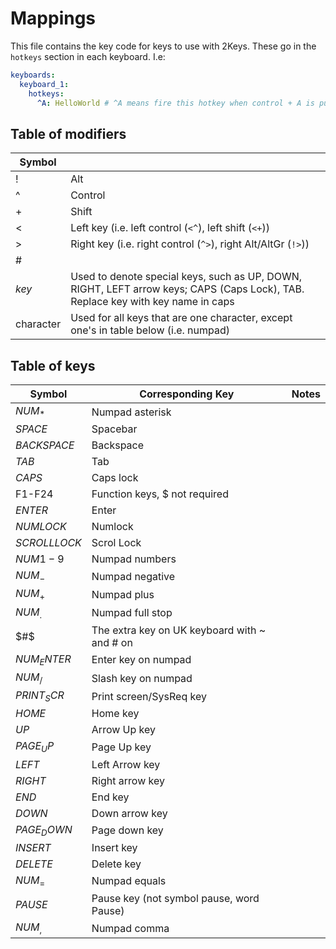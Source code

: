 # Mappings
This file contains the key code for keys to use with 2Keys.  These go in the `hotkeys` section in each keyboard.  I.e:
```yml
keyboards:
  keyboard_1:
    hotkeys:
      ^A: HelloWorld # ^A means fire this hotkey when control + A is pushed
```

## Table of modifiers
| Symbol    |                                                                                                                                  |
|-----------|----------------------------------------------------------------------------------------------------------------------------------|
| !         | Alt                                                                                                                              |
| ^         | Control                                                                                                                          |
|  +        | Shift                                                                                                                            |
| <         | Left key (i.e. left control (`<^`), left shift (`<+`))                                                                           |
| >         | Right key (i.e. right control (`^>`), right Alt/AltGr (`!>`))                                                                    |
| #         |                                                                                                                                  |
| $key$     | Used to denote special keys, such as UP, DOWN, RIGHT, LEFT arrow keys; CAPS (Caps Lock), TAB. Replace key with key name in caps  |
| character | Used for all keys that are one character, except one's in table below (i.e. numpad)                                              |

## Table of keys
| Symbol       | Corresponding Key                            | Notes |
|--------------|----------------------------------------------|-------|
| $NUM_*$      | Numpad asterisk                              |       |
| $SPACE$      | Spacebar                                     |       |
| $BACKSPACE$  | Backspace                                    |       |
| $TAB$        | Tab                                          |       |
| $CAPS$       | Caps lock                                    |       |
| F1-F24       | Function keys, $ not required                |       |
| $ENTER$      | Enter                                        |       |
| $NUMLOCK$    | Numlock                                      |       |
| $SCROLLLOCK$ | Scrol Lock                                   |       |
| $NUM1-9$     | Numpad numbers                               |       |
| $NUM_-$      | Numpad negative                              |       |
| $NUM_+$      | Numpad plus                                  |       |
| $NUM_.$      | Numpad full stop                             |       |
| $#$          | The extra key on UK keyboard with ~ and # on |       |
| $NUM_ENTER$  | Enter key on numpad                          |       |
| $NUM_/$      | Slash key on numpad                          |       |
| $PRINT_SCR$  | Print screen/SysReq key                      |       |
| $HOME$       | Home key                                     |       |
| $UP$         | Arrow Up key                                 |       |
| $PAGE_UP$    | Page Up key                                  |       |
| $LEFT$       | Left Arrow key                               |       |
| $RIGHT$      | Right arrow key                              |       |
| $END$        | End key                                      |       |
| $DOWN$       | Down arrow key                               |       |
| $PAGE_DOWN$  | Page down key                                |       |
| $INSERT$     | Insert key                                   |       |
| $DELETE$     | Delete key                                   |       |
| $NUM_=$      | Numpad equals                                |       |
| $PAUSE$      | Pause key (not symbol pause, word Pause)     |       |
| $NUM_,$      | Numpad comma                                 |       |